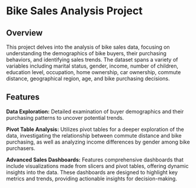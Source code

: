 # Bike Sales Analysis Project

## Overview

This project delves into the analysis of bike sales data, focusing on understanding the demographics of bike buyers, their purchasing behaviors, and identifying sales trends. The dataset spans a variety of variables including marital status, gender, income, number of children, education level, occupation, home ownership, car ownership, commute distance, geographical region, age, and bike purchasing decisions.

## Features

**Data Exploration:** Detailed examination of buyer demographics and their purchasing patterns to uncover potential trends.

**Pivot Table Analysis:** Utilizes pivot tables for a deeper exploration of the data, investigating the relationship between commute distance and bike purchasing, as well as analyzing income differences by gender among bike purchasers.

**Advanced Sales Dashboards:** Features comprehensive dashboards that include visualizations made from slicers and pivot tables, offering dynamic insights into the data. These dashboards are designed to highlight key metrics and trends, providing actionable insights for decision-making.
